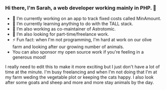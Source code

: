 ### Hi there, I'm Sarah, a web developer working mainly in PHP. 👋

<!--
**SarahSibert/SarahSibert** is a ✨ _special_ ✨ repository because its `README.md` (this file) appears on your GitHub profile.
-->

- 🔭 I’m currently working on an app to track fixed costs called MinAmount.
- 🌱 I’m currently learning anything to do with the TALL stack.
- 👯 I’m also working as co-maintainer of Astrotomic.
- 🤔 I’m also looking for part-time/freelance work.
- ⚡ Fun fact: when I'm not programming, I'm hard at work on our olive farm and looking after our growing number of animals.  
- You can also sponsor my open source work if you're feeling in a generous mood!


I really need to edit this to make it more exciting but I just don't have a lot of time at the minute.  I'm busy freelancing and when I'm not doing that I'm at my farm weding the vegetable plot or keeping the cats happy. I also look after some goats and sheep and more and more stay animals by the day. 
